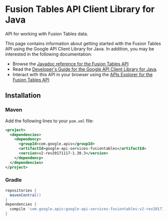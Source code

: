 # Fusion Tables API Client Library for Java

API for working with Fusion Tables data.

This page contains information about getting started with the Fusion Tables API
using the Google API Client Library for Java. In addition, you may be interested
in the following documentation:

* Browse the [Javadoc reference for the Fusion Tables API][javadoc]
* Read the [Developer's Guide for the Google API Client Library for Java][google-api-client].
* Interact with this API in your browser using the [APIs Explorer for the Fusion Tables API][api-explorer]

## Installation

### Maven

Add the following lines to your `pom.xml` file:

```xml
<project>
  <dependencies>
    <dependency>
      <groupId>com.google.apis</groupId>
      <artifactId>google-api-services-fusiontables</artifactId>
      <version>v2-rev20171117-1.30.3</version>
    </dependency>
  </dependencies>
</project>
```

### Gradle

```gradle
repositories {
  mavenCentral()
}
dependencies {
  compile 'com.google.apis:google-api-services-fusiontables:v2-rev20171117-1.30.3'
}
```

[javadoc]: https://googleapis.dev/java/google-api-services-fusiontables/latest/index.html
[google-api-client]: https://github.com/googleapis/google-api-java-client/
[api-explorer]: https://developers.google.com/apis-explorer/#p/abusiveexperiencereport/v1/
